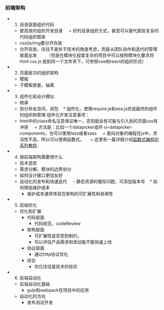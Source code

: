 ### 前端架构

- 1. 目录层面组织代码
    * 更高效的组织开发目录
     + 好的目录组织方式，甚至可以替代那些复杂的代码组织框架
    * css/js/img要分开存放
     + 分开存放，往往不是处于技术的角度考虑，而是从团队协作和迭代的管理层面出发
        （但是在模块化程度复杂的项目中可以按照模块化要求将html css js 放到同一个文件夹下，可参照vue和react的组织形式）
- 2. 页面层次的组织架构
    * 模板
    * 子模板嵌套，抽离
- 3. 组件化和设计模似
    * 继承 
    * 划分命名空间，闭包
    * 组件化，使用require.js和sea.js完成最终的组件的组织和管理
    组件化开发注意事项：
     + html中的class命名注意保证唯一，否则就会有可能与引入到的页面css有冲突
     + 方法是：比如一个datapicker组件 ui-datapicker-components，也可以使用less或者sass
     + 面向对象的编程在js中，灵活性不高，所以可以使用函数式。
     + 这里有一篇详细介绍[函数式编程的系列教程](https://www.gitbook.com/book/llh911001/mostly-adequate-guide-chinese/details).
        
- 4. 做前端架构需要想什么
    * 技术选型
    * 需求分解，模块的边界划分
     - 如何设计接口更加友好
    * 自动化的发布和快速迭代
        - 静态资源的缓存问题，可添加版本号
    * 如何降低维护成本
        - 维护成本通常体现在架构的可扩展性和易用性
        
- 5. 前端优化
    * 优化和扩展
        - 代码层面
            + 代码规范，codeReview
        - 架构层面
            + 可扩展性是否受到制约，
            + 可以评估产品需求和改动能不能快速上线
        - 协议层面
            + 通过http协议优化
        - 综合
            + 优化往往是技术的综合
- 6. 前端自动化
    * 前端自动化基础
        + gulp和webpack在项目中的应用
    * 自动化的方向
        + 发布测试开发
